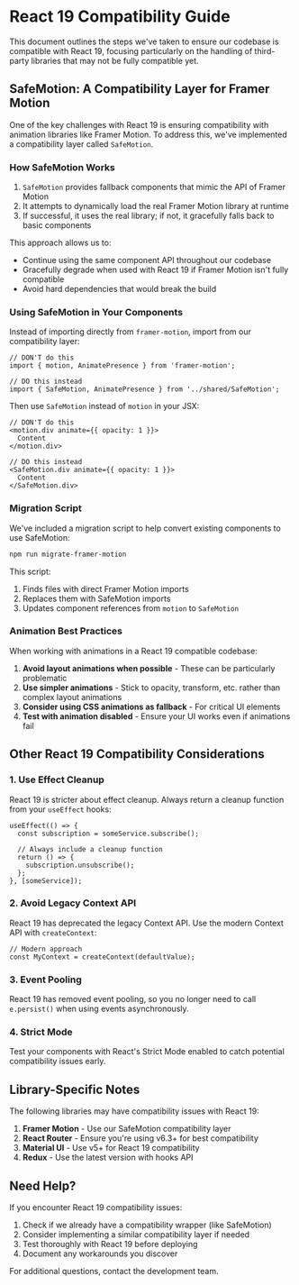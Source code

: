 # React 19 Compatibility Guide

This document outlines the steps we've taken to ensure our codebase is compatible with React 19, focusing particularly on the handling of third-party libraries that may not be fully compatible yet.

## SafeMotion: A Compatibility Layer for Framer Motion

One of the key challenges with React 19 is ensuring compatibility with animation libraries like Framer Motion. To address this, we've implemented a compatibility layer called `SafeMotion`.

### How SafeMotion Works

1. `SafeMotion` provides fallback components that mimic the API of Framer Motion
2. It attempts to dynamically load the real Framer Motion library at runtime
3. If successful, it uses the real library; if not, it gracefully falls back to basic components

This approach allows us to:
- Continue using the same component API throughout our codebase
- Gracefully degrade when used with React 19 if Framer Motion isn't fully compatible
- Avoid hard dependencies that would break the build

### Using SafeMotion in Your Components

Instead of importing directly from `framer-motion`, import from our compatibility layer:

```tsx
// DON'T do this
import { motion, AnimatePresence } from 'framer-motion';

// DO this instead
import { SafeMotion, AnimatePresence } from '../shared/SafeMotion';
```

Then use `SafeMotion` instead of `motion` in your JSX:

```tsx
// DON'T do this
<motion.div animate={{ opacity: 1 }}>
  Content
</motion.div>

// DO this instead
<SafeMotion.div animate={{ opacity: 1 }}>
  Content
</SafeMotion.div>
```

### Migration Script

We've included a migration script to help convert existing components to use SafeMotion:

```bash
npm run migrate-framer-motion
```

This script:
1. Finds files with direct Framer Motion imports
2. Replaces them with SafeMotion imports
3. Updates component references from `motion` to `SafeMotion`

### Animation Best Practices

When working with animations in a React 19 compatible codebase:

1. **Avoid layout animations when possible** - These can be particularly problematic
2. **Use simpler animations** - Stick to opacity, transform, etc. rather than complex layout animations
3. **Consider using CSS animations as fallback** - For critical UI elements
4. **Test with animation disabled** - Ensure your UI works even if animations fail

## Other React 19 Compatibility Considerations

### 1. Use Effect Cleanup

React 19 is stricter about effect cleanup. Always return a cleanup function from your `useEffect` hooks:

```tsx
useEffect(() => {
  const subscription = someService.subscribe();
  
  // Always include a cleanup function
  return () => {
    subscription.unsubscribe();
  };
}, [someService]);
```

### 2. Avoid Legacy Context API

React 19 has deprecated the legacy Context API. Use the modern Context API with `createContext`:

```tsx
// Modern approach
const MyContext = createContext(defaultValue);
```

### 3. Event Pooling

React 19 has removed event pooling, so you no longer need to call `e.persist()` when using events asynchronously.

### 4. Strict Mode

Test your components with React's Strict Mode enabled to catch potential compatibility issues early.

## Library-Specific Notes

The following libraries may have compatibility issues with React 19:

1. **Framer Motion** - Use our SafeMotion compatibility layer
2. **React Router** - Ensure you're using v6.3+ for best compatibility
3. **Material UI** - Use v5+ for React 19 compatibility
4. **Redux** - Use the latest version with hooks API

## Need Help?

If you encounter React 19 compatibility issues:

1. Check if we already have a compatibility wrapper (like SafeMotion)
2. Consider implementing a similar compatibility layer if needed
3. Test thoroughly with React 19 before deploying
4. Document any workarounds you discover

For additional questions, contact the development team. 